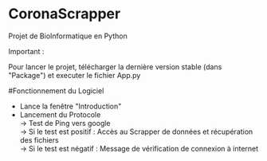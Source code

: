 # CoronaScrapper
Projet de BioInformatique en Python

Important :<br>

Pour lancer le projet, télécharger la dernière version stable (dans "Package") et executer le fichier App.py


#Fonctionnement du Logiciel

- Lance la fenêtre "Introduction"<br>
- Lancement du Protocole <br>
  -> Test de Ping vers google <br>
    -> Si le test est positif : Accès au Scrapper de données et récupération des fichiers<br>
    -> Si le test est négatif : Message de vérification de connexion à internet<br>
